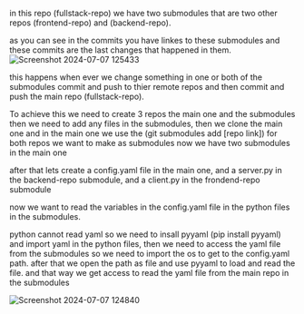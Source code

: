 
in this repo (fullstack-repo) we have two submodules that are two other repos (frontend-repo) and (backend-repo).

as you can see in the commits you have linkes to these submodules and these commits are the last changes that happened in them. 
![Screenshot 2024-07-07 125433](https://github.com/hamzi-haidar/fullstack-repo/assets/132144627/d01a0746-a711-4e71-bf1f-ba422e58be50)

this happens when ever we change something in one or both of the submodules commit and push to thier remote repos and then commit and push the main repo (fullstack-repo).

To achieve this we need to create 3 repos the main one and the submodules then we need to add any files in the submodules, then we clone the main one and in the main one
we use the (git submodules add [repo link]) for both repos we want to make as submodules now we have two submodules in the main one

after that lets create a config.yaml file in the main one, and a server.py in the backend-repo submodule, and a client.py in the frondend-repo submodule

now we want to read the variables in the config.yaml file in the python files in the submodules.

python cannot read yaml so we need to insall pyyaml (pip install pyyaml) and import yaml in the python files, then we need to access the yaml file from the submodules so we need to import the os to get
to the config.yaml path. after that we open the path as file and use pyyaml to load and read the file.
and that way we get access to read the yaml file from the main repo in the submodules


![Screenshot 2024-07-07 124840](https://github.com/hamzi-haidar/fullstack-repo/assets/132144627/f2d00955-aa1f-4094-861c-f5be9c1335e7)
